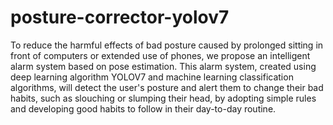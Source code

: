 # posture-corrector-yolov7
To reduce the harmful effects of bad posture caused by prolonged sitting in front of computers or extended use of phones, we propose an intelligent alarm system based on pose estimation. This alarm system, created using deep learning algorithm YOLOV7 and machine learning classification algorithms, will detect the user's posture and alert them to change their bad habits, such as slouching or slumping their head, by adopting simple rules and developing good habits to follow in their day-to-day routine.
